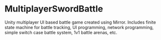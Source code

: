 # MultiplayerSwordBattle
Unity multiplayer UI based battle game created using Mirror. Includes finite state machine for battle tracking, UI programming, network programming, simple switch case battle system, 1v1 battle arenas, etc.
